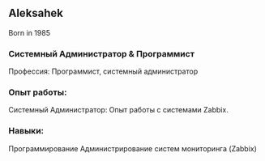 ## Aleksahek
Born in 1985
### Системный Администратор & Программист
Профессия: Программист, системный администратор
### Опыт работы:
Системный Администратор: Опыт работы с системами Zabbix.
### Навыки:
Программирование
Администрирование систем мониторинга (Zabbix)
<!--
**Aleksahek/Aleksahek** is a ✨ _special_ ✨ repository because its `README.md` (this file) appears on your GitHub profile.

Here are some ideas to get you started:

- 🔭 I’m currently working on ...
- 🌱 I’m currently learning ...
- 👯 I’m looking to collaborate on ...
- 🤔 I’m looking for help with ...
- 💬 Ask me about ...
- 📫 How to reach me: ...
- 😄 Pronouns: ...
- ⚡ Fun fact: ...
-->
